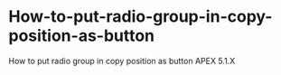 # How-to-put-radio-group-in-copy-position-as-button
How to put radio group in copy position as button APEX 5.1.X
